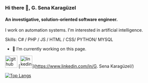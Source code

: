 ### Hi there 👋, G. Sena Karagüzel
#### An investigative, solution-oriented software engineer.
I work on automation systems.
I'm interested in artificial intelligence.


Skills: C# / PHP / JS / HTML / CSS/ PYTHON/ MYSQL

- 🔭 I’m currently working on this page. 


[<img src='https://cdn.jsdelivr.net/npm/simple-icons@3.0.1/icons/github.svg' alt='github' height='40'>](https://github.com/gsenakrgzl)  [<img src='https://cdn.jsdelivr.net/npm/simple-icons@3.0.1/icons/linkedin.svg' alt='linkedin' height='40'>](https://www.linkedin.com/in/G. Sena Karagüzel/)  

[![Top Langs](https://github-readme-stats.vercel.app/api/top-langs/?username=gsenakrgzl)](https://github.com/anuraghazra/github-readme-stats)


